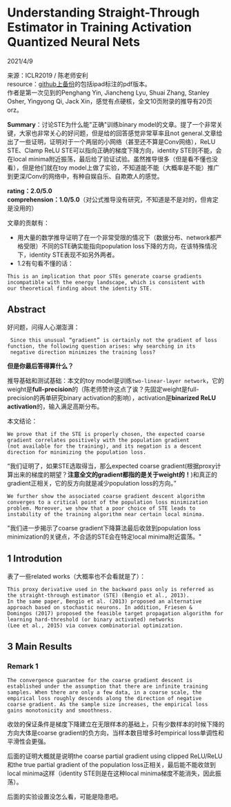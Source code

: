 # Understanding Straight-Through Estimator in Training Activation Quantized Neural Nets  

2021/4/9  

来源：ICLR2019 / 陈老师安利    
resource：[github上备份](https://github.com/YouCaiJun98/YouCaiJun98.github.io/blob/master/articles/BNN/Understanding%20Straight-Through%20Estimator%20in%20Train.pdf)的包括ipad标注的pdf版本。  
作者是第一次见到的Penghang Yin, Jiancheng Lyu, Shuai Zhang, Stanley Osher, Yingyong Qi, Jack Xin，感觉有点硬核，全文10页附录的推导有20页orz。  

**Summary**：讨论STE为什么能"正确"训练binary model的文章。提了一个非常关键，大家也非常关心的好问题，但是给的回答感觉非常草率且not general.文章给出了一些证明，证明对于一个两层的小网络（甚至还不算是Conv网络），ReLU STE、Clamp ReLU STE可以指向正确的梯度下降方向，identity STE则不能，会在local minima附近振荡，最后给了验证试验。虽然推导很多（但是看不懂也没看），但是他们就在toy model上做了实验，不知道能不能（大概率是不能）推广到更深/Conv的网络中，有种自娱自乐、自欺欺人的感觉。   

**rating：2.0/5.0**  
**comprehension：1.0/5.0**（对公式推导没有研究，不知道是不是对的，但肯定是没用的）  

文章的贡献有：  
* 用大量的数学推导证明了在一个非常受限的情况下（数据分布、network都严格受限）不同的STE确实能指向population loss下降的方向，在该特殊情况下，identity STE表现不如另外两者。  
* 1.2有句看不懂的话：  

```  
This is an implication that poor STEs generate coarse gradients incompatible with the energy landscape, which is consistent with 
our theoretical finding about the identity STE.
```  



## Abstract  
好问题，问得人心潮澎湃：  

```  
 Since this unusual “gradient” is certainly not the gradient of loss function, the following question arises: why searching in its 
 negative direction minimizes the training loss?
```  

**但是你最后答得算什么？**  

推导基础和测试基础：本文的toy model是训练`two-linear-layer network`，它的weight是**full-precision**的（陈老师赞许这点了诶？先固定weight是full-precision的再单研究binary activation的影响），activation是**binarized ReLU activation**的，输入满足高斯分布。  

本文结论：  

```  
We prove that if the STE is properly chosen, the expected coarse gradient correlates positively with the population gradient 
(not available for the training), and its negation is a descent direction for minimizing the population loss.
```  

“我们证明了，如果STE选取得当，那么expected coarse gradient(根据proxy计算出来的梯度的期望？**注意全文的gradient都指的是关于weight的！**)和真正的gradient正相关，它的反方向就是减少population loss的方向。”  

```  
We further show the associated coarse gradient descent algorithm converges to a critical point of the population loss minimization 
problem. Moreover, we show that a poor choice of STE leads to instability of the training algorithm near certain local minima.
```  

"我们进一步揭示了coarse gradient下降算法最后收敛到population loss minimization的关键点，不合适的STE会在特定local minima附近震荡。"  

## 1 Introdution  
表了一些related works（大概率也不会看就是了）：  

```  
This proxy derivative used in the backward pass only is referred as the straight-through estimator (STE) (Bengio et al., 2013). 
In the same paper, Bengio et al. (2013) proposed an alternative approach based on stochastic neurons. In addition, Friesen & 
Domingos (2017) proposed the feasible target propagation algorithm for learning hard-threshold (or binary activated) networks 
(Lee et al., 2015) via convex combinatorial optimization.
```  

## 3 Main Results  
### Remark 1  

```  
The convergence guarantee for the coarse gradient descent is established under the assumption that there are infinite training 
samples. When there are only a few data, in a coarse scale, the empirical loss roughly descends along the direction of negative 
coarse gradient. As the sample size increases, the empirical loss gains monotonicity and smoothness.
```  

收敛的保证条件是梯度下降建立在无限样本的基础上，只有少数样本的时候下降的方向大体是coarse gradient的负方向，当样本数目增多时empirical loss单调性和平滑性会更强。  

后面的证明大概就是说明the coarse partial gradient using clipped ReLU/ReLU和the true partial gradient of the population loss正相关，最后能不能收敛到local minima这样（identity STE则是在这种local minima梯度不能消失，因此振荡）。  

后面的实验设置没怎么看，可能是隐患吧。  
